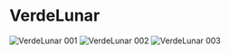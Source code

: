 # VerdeLunar
![VerdeLunar 001](https://github.com/LaloHGz/VerdeLunar/assets/88729982/5a5af0c1-6238-4acd-a5c6-5e9a23b38448)
![VerdeLunar 002](https://github.com/LaloHGz/VerdeLunar/assets/88729982/8eae2888-792e-48bc-91f4-e4a42a49a7c4)
![VerdeLunar 003](https://github.com/LaloHGz/VerdeLunar/assets/88729982/cb8b956a-4691-400b-9360-736521f915cd)

